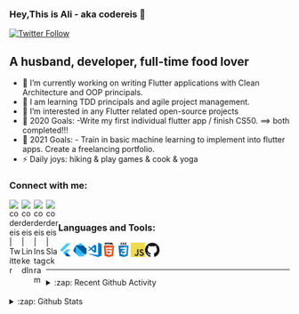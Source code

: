 ### Hey,This is Ali - aka codereis 👋

 
[![Twitter Follow](https://img.shields.io/twitter/follow/codereis1?label=Follow%20codereis&style=social)](https://twitter.com/Codereis1)


## A husband, developer, full-time food lover

- :calling: I’m currently working on writing Flutter applications with Clean Architecture and OOP principals.
- :beginner: I am learning TDD principals and agile project management.
- 👯 I’m interested in any Flutter related open-source projects
- :dart: 2020 Goals: -Write my first individual flutter app / finish CS50. ==> both completed!!!
- 🔭 2021 Goals: - Train in basic machine learning to implement into flutter apps. Create a freelancing portfolio.
- ⚡ Daily joys:  hiking & play games & cook & yoga

### Connect with me:


[<img align="left" alt="codereis | Twitter" width="22px" src="https://cdn.jsdelivr.net/npm/simple-icons@v3/icons/twitter.svg" />][twitter]
[<img align="left" alt="codereis | LinkedIn" width="22px" src="https://cdn.jsdelivr.net/npm/simple-icons@v3/icons/linkedin.svg" />][linkedin]
[<img align="left" alt="codereis | Instagram" width="22px" src="https://cdn.jsdelivr.net/npm/simple-icons@v3/icons/instagram.svg" />][instagram]
[<img align="left" alt="codereis | Slack" width="22px" src="https://cdn.jsdelivr.net/npm/simple-icons@v3/icons/slack.svg" />][slack]


<br />

### Languages and Tools:

<img align="left" alt="GitHub" width="26px" src="https://raw.githubusercontent.com/github/explore/cebd63002168a05a6a642f309227eefeccd92950/topics/flutter/flutter.png" />

<img align="left" alt="GitHub" width="26px" src="https://raw.githubusercontent.com/github/explore/80688e429a7d4ef2fca1e82350fe8e3517d3494d/topics/dart/dart.png" />

<img align="left" alt="Visual Studio Code" width="26px" src="https://raw.githubusercontent.com/github/explore/80688e429a7d4ef2fca1e82350fe8e3517d3494d/topics/visual-studio-code/visual-studio-code.png" />
<img align="left" alt="HTML5" width="26px" src="https://raw.githubusercontent.com/github/explore/80688e429a7d4ef2fca1e82350fe8e3517d3494d/topics/html/html.png" />
<img align="left" alt="CSS3" width="26px" src="https://raw.githubusercontent.com/github/explore/80688e429a7d4ef2fca1e82350fe8e3517d3494d/topics/css/css.png" />

<img align="left" alt="JavaScript" width="26px" src="https://raw.githubusercontent.com/github/explore/80688e429a7d4ef2fca1e82350fe8e3517d3494d/topics/javascript/javascript.png" />

<img align="left" alt="GitHub" width="26px" src="https://raw.githubusercontent.com/github/explore/78df643247d429f6cc873026c0622819ad797942/topics/github/github.png" />


<br />
<br />

---

<details>
  <summary>:zap: Recent Github Activity</summary>
 
<!--START_SECTION:waka-->
```text
Week: 09 December, 2020 - 16 December, 2020

Dart    23 hrs 25 mins  ██████████████▒░░░░░░░░░░   57.84 % 
Other   16 hrs 58 mins  ██████████▒░░░░░░░░░░░░░░   41.92 % 
YAML    5 mins          ░░░░░░░░░░░░░░░░░░░░░░░░░   00.22 % 
JSON    0 secs          ░░░░░░░░░░░░░░░░░░░░░░░░░   00.02 % 
```
<!--END_SECTION:waka-->
</details>

<br />

<details>
  <summary>:zap: Github Stats</summary>


![Husbycodereis's github stats](https://github-readme-stats.vercel.app/api?username=husbycodereis)
<!--![Husbycodereis's github stats](https://github-readme-stats-ten-beige.vercel.app/api?username=husbycodereis)-->
</details>

[website]: https://twitter.com/Codereis1
[twitter]: https://twitter.com/Codereis1
[youtube]: https://youtube.com/heyokali
[instagram]: https://instagram.com/husbycodereis
[linkedin]: https://www.linkedin.com/in/ali-r%C4%B1za-reiso%C4%9Flu-56b796aa/
[discord]: https://twitter.com/Codereis1
[slack]: https://fluttercommunity.slack.com/team/U0174J52N8L
